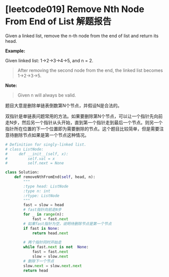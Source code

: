 # [leetcode019] Remove Nth Node From End of List 解题报告

Given a linked list, remove the n-th node from the end of list and return its head.

**Example:**

Given linked list: 1->2->3->4->5, and n = 2.

> After removing the second node from the end, the linked list becomes 1->2->3->5.

**Note:**

> Given n will always be valid.

题目大意是删除单链表倒数第N个节点，并假设N是合法的。

双指针是单链表问题常用的方法。如果要删除第N个节点，可以让一个指针先向前走N步，然后另一个指针从头开始，直到第一个指针走到最后一个节点。则另一个指针所在位置的下一个位置即为需要删除的节点。这个题目比较简单，但是需要注意待删除节点如果是第一个节点这种情况。

```python
# Definition for singly-linked list.
# class ListNode:
#     def __init__(self, x):
#         self.val = x
#         self.next = None

class Solution:
    def removeNthFromEnd(self, head, n):
        """
        :type head: ListNode
        :type n: int
        :rtype: ListNode
        """
        fast = slow = head
        # fast指针向前走N步
        for _ in range(n):
            fast = fast.next
        # 如果fast指针为空，说明待删除节点是第一个节点
        if fast is None:
            return head.next
        
        # 两个指针同时开始走
        while fast.next is not  None:
            fast = fast.next
            slow = slow.next
        # 删除下一个节点
        slow.next = slow.next.next
        return head
```